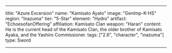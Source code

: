 ---

title: "Azure Excersion"
name: "Kamisato Ayato"
image: "GenImp-K-HS"
region: "Inazuma"
tier: "5-Star"
element: "Hydro"
artifact: "EchoesofanOffering"
affiliation: Kamisato Clan
weapon: "Haran"
content: He is the current head of the Kamisato Clan, the older brother of Kamisato Ayaka, and the Yashiro Commissioner.
tags: ["2.6", "character", "inazuma"]
type: Sword

---